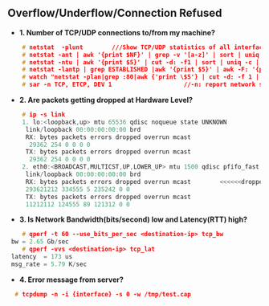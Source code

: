 ## Overflow/Underflow/Connection Refused

- **1. Number of TCP/UDP connections to/from my machine?**
```c
    # netstat  -plunt        ///Show TCP/UDP statistics of all interfaces. /-p: show pid, -a: all interfaces, -n: show Numeric, -t: tcp, -u: udp
    # netstat -ant | awk '{print $NF}' | grep -v '[a-z]' | sort | uniq -c        //Get number of active connections
    # netstat -ntu | awk '{print $5}' | cut -d: -f1 | sort | uniq -c | sort -n    //Get number of connections per ip address
    # netstat -lantp | grep ESTABLISHED |awk '{print $5}' | awk -F: '{print $1}' | sort -u    //Get all IP Address connected to your host
    # watch "netstat -plan|grep :80|awk {'print \$5'} | cut -d: -f 1 | sort | uniq -c | sort -nk 1"    //Monitor open connection to web server on port 80, count and sort it by IP
    # sar -n TCP, ETCP, DEV 1                    //-n: report network statistics
```
- **2. Are packets getting dropped at Hardware Level?**
```c
    # ip -s link
    1. lo:<loopback,up> mtu 65536 qdisc noqueue state UNKNOWN
     link/loopback 00:00:00:00:00 brd 
     RX: bytes packets errors dropped overrun mcast
      29362 254 0 0 0 0
     TX: bytes packets errors dropped overrun mcast
      29362 254 0 0 0 0
    2. eth0:<BROADCAST,MULTICST,UP,LOWER_UP> mtu 1500 qdisc pfifo_fast state UP qlen 1000
     link/loopback 00:00:00:00:00 brd 
     RX: bytes packets errors dropped overrun mcast        <<<<<<dropped
     293621212 334555 5 235242 0 0
     TX: bytes packets errors dropped overrun mcast
     11212112 124555 89 121312 0 0
```
- **3. Is Network Bandwidth(bits/second) low and Latency(RTT) high?**
```c
    # qperf -t 60 --use_bits_per_sec <destination-ip> tcp_bw
 bw = 2.65 Gb/sec
    # qperf -vvs <destination-ip> tcp_lat
 latency  = 173 us
 msg_rate = 5.79 K/sec
 ```
  - **4. Error message from server?**
  ```c
    # tcpdump -n -i {interface} -s 0 -w /tmp/test.cap                            //n: Don't convert host addresses to short-names. 
```
